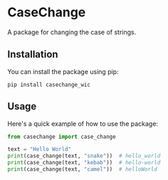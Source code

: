 # CaseChange

A package for changing the case of strings.

## Installation

You can install the package using pip:

```
pip install casechange_wic
```

## Usage

Here's a quick example of how to use the package:

```python
from casechange import case_change

text = "Hello World"
print(case_change(text, "snake"))  # hello_world
print(case_change(text, "kebab"))  # hello-world
print(case_change(text, "camel"))  # helloWorld
```
